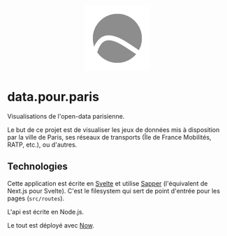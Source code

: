 <p align="center">
  <img src="https://raw.githubusercontent.com/benjamintd/data.pour.paris/9ee8bb3612a1b4bb715f40a3ef2c76fb2e8df723/static/favicon.png" width="150" title="logo">
</p>

# data.pour.paris

Visualisations de l'open-data parisienne.

Le but de ce projet est de visualiser les jeux de données mis à disposition par la ville de Paris, ses réseaux de transports (Île de France Mobilités, RATP, etc.), ou d'autres.

## Technologies

Cette application est écrite en [Svelte](https://svelte.dev/) et utilise [Sapper](https://sapper.svelte.dev/) (l'équivalent de Next.js pour Svelte). C'est le filesystem qui sert de point d'entrée pour les pages (`src/routes`).

L'api est écrite en Node.js.

Le tout est déployé avec [Now](https://zeit.co/now).
